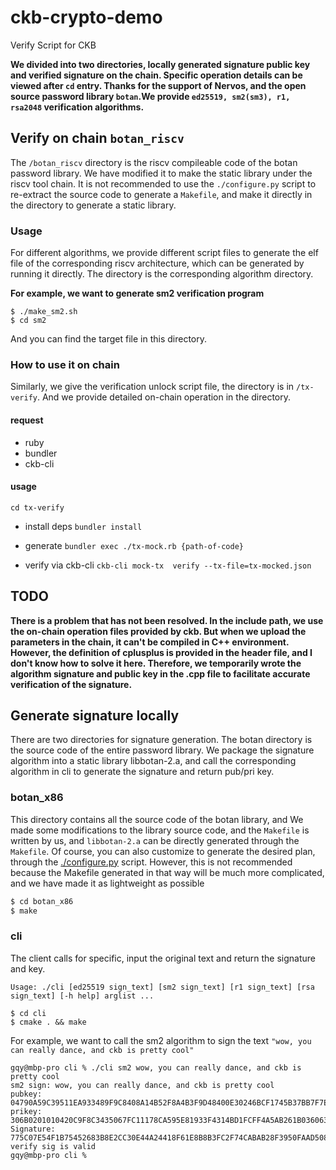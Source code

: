# ckb-crypto-demo
Verify Script for CKB

**We divided into two directories, locally generated signature public key and verified signature on the chain. Specific operation details can be viewed after `cd` entry. Thanks for the support of Nervos, and the open source password library `botan`.We provide `ed25519, sm2(sm3), r1, rsa2048` verification algorithms.**

## Verify on chain `botan_riscv`
 The `/botan_riscv` directory is the riscv compileable code of the botan password library. We have modified it to make the static library under the riscv tool chain. It is not recommended to use the `./configure.py` script to re-extract the source code to generate a `Makefile`, and make it directly in the directory to generate a static library.
### Usage
For different algorithms, we provide different script files to generate the elf file of the corresponding riscv architecture, which can be generated by running it directly. The directory is the corresponding algorithm directory.

**For example, we want to generate sm2 verification program**
```$xslt
$ ./make_sm2.sh
$ cd sm2
```
And you can find the target file in this directory.
### How to use it on chain
Similarly, we give the verification unlock script file, the directory is in `/tx-verify`. 
And we provide detailed on-chain operation in the directory. 

#### request
- ruby
- bundler
- ckb-cli
#### usage 
`cd tx-verify`

- install deps
`bundler install`

- generate
`bundler exec ./tx-mock.rb {path-of-code}`

- verify via ckb-cli
`ckb-cli mock-tx  verify --tx-file=tx-mocked.json`


## TODO
**There is a problem that has not been resolved. In the include path, we use the on-chain operation files provided by ckb. But when we upload the parameters in the chain, it can't be compiled in C++ environment. However, the definition of cplusplus is provided in the header file, and I don't know how to solve it here. Therefore, we temporarily wrote the algorithm signature and public key in the .cpp file to facilitate accurate verification of the signature.**

## Generate signature locally

There are two directories for signature generation. The botan directory is the source code of the entire password library. We package the signature algorithm into a static library libbotan-2.a, and call the corresponding algorithm in cli to generate the signature and return pub/pri key.

### botan_x86
This directory contains all the source code of the botan library, and We made some modifications to the library source code, and the `Makefile` is written by us, and `libbotan-2.a` can be directly generated through the `Makefile`.
Of course, you can also customize to generate the desired plan, through the [./configure.py](https://botan.randombit.net/handbook/building.html) script. However, this is not recommended because the Makefile generated in that way will be much more complicated, and we have made it as lightweight as possible
```bash
$ cd botan_x86
$ make
```
### cli
The client calls for specific, input the original text and return the signature and key.
```$xslt
Usage: ./cli [ed25519 sign_text] [sm2 sign_text] [r1 sign_text] [rsa sign_text] [-h help] arglist ... 
```
```$xslt
$ cd cli
$ cmake . && make
```
For example, we want to call the sm2 algorithm to sign the text `"wow, you can really dance, and ckb is pretty cool"`
```
gqy@mbp-pro cli % ./cli sm2 wow, you can really dance, and ckb is pretty cool
sm2 sign: wow, you can really dance, and ckb is pretty cool
pubkey:
04790A59C39511EA933489F9C8408A14B52F8A4B3F9D48400E30246BCF1745B37BB7F7E527646F329957B6C394BF11321C8C74CDBB1CD5F07A928F14CA83DDD6E4
prikey:
306B0201010420C9F8C3435067FC11178CA595E81933F4314BD1FCFF4A5AB261B036063ECAE822A14403420004790A59C39511EA933489F9C8408A14B52F8A4B3F9D48400E30246BCF1745B37BB7F7E527646F329957B6C394BF11321C8C74CDBB1CD5F07A928F14CA83DDD6E4
Signature:
775C07E54F1B75452683B8E2CC30E44A24418F61E8B8B3FC2F74CABAB28F3950FAAD5087F227DE445B2CEF64892A52B29A6BD7B293B88B912827B566A2EB1D68
verify sig is valid                                                                                                                                  gqy@mbp-pro cli % 
```
